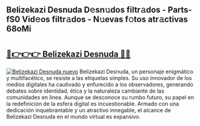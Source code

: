 ## Belizekazi Desnuda D𝚎sn𝚞dos filtr𝚊dos - Parts-fS0 Vid𝚎os filtr𝚊dos - N𝚞evas f𝚘tos atr𝚊ctivas 68oMi

# <h2><a href="http://mbamds.tromn.icu/?c=Belizekazi+Desnuda">🔗👉👉👉 Belizekazi Desnuda 🔗🔗</a></h2>

[![Belizekazi Desnuda nuevo](https://i.imgur.com/pEAQMta.gif)](http://mbamds.tromn.icu/?c=Belizekazi+Desnuda)
Belizekazi Desnuda, un personaje enigmático y multifacético, se resiste a las etiquetas simples. Su uso innovador de los medios digitales ha cautivado y enfurecido a los observadores, generando debates sobre identidad, ética y la naturaleza cambiante de las comunidades en línea. Aunque se desconoce su rumbo futuro, su papel en la redefinición de la esfera digital es incuestionable. Armado con una dedicación inquebrantable y un atractivo innegable, el alcance de Belizekazi Desnuda en el mundo virtual es expansivo.
